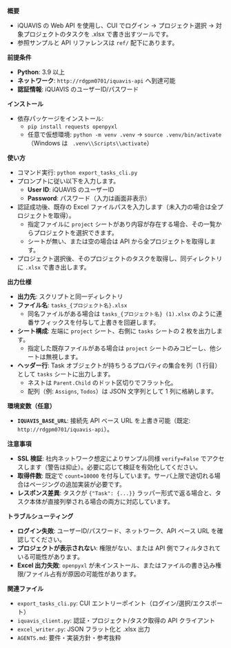 **概要**
- iQUAVIS の Web API を使用し、CUI でログイン → プロジェクト選択 → 対象プロジェクトのタスクを .xlsx で書き出すツールです。
- 参照サンプルと API リファレンスは `ref/` 配下にあります。

**前提条件**
- **Python**: 3.9 以上
- **ネットワーク**: `http://rdgpm0701/iquavis-api` へ到達可能
- **認証情報**: iQUAVIS のユーザーID/パスワード

**インストール**
- 依存パッケージをインストール:
  - `pip install requests openpyxl`
  - 任意で仮想環境: `python -m venv .venv` → `source .venv/bin/activate`（Windows は ` .venv\\Scripts\\activate`）

**使い方**
- コマンド実行: `python export_tasks_cli.py`
- プロンプトに従い以下を入力します。
  - **User ID**: iQUAVIS のユーザーID
  - **Password**: パスワード（入力は画面非表示）
 - 認証成功後、既存の Excel ファイルパスを入力します（未入力の場合は全プロジェクトを取得）。
   - 指定ファイルに `project` シートがあり内容が存在する場合、その一覧からプロジェクトを選択できます。
   - シートが無い、または空の場合は API から全プロジェクトを取得します。
 - プロジェクト選択後、そのプロジェクトのタスクを取得し、同ディレクトリに `.xlsx` で書き出します。

**出力仕様**
- **出力先**: スクリプトと同一ディレクトリ
- **ファイル名**: `tasks_{プロジェクト名}.xlsx`
  - 同名ファイルがある場合は `tasks_{プロジェクト名} (1).xlsx` のように連番サフィックスを付与して上書きを回避します。
- **シート構成**: 左端に `project` シート、右側に `tasks` シートの 2 枚を出力します。
  - 指定した既存ファイルがある場合は `project` シートのみコピーし、他シートは無視します。
- **ヘッダー行**: Task オブジェクトが持ちうるプロパティの集合を列（1 行目）として `tasks` シートに出力します。
  - ネストは `Parent.Child` のドット区切りでフラット化。
  - 配列（例: `Assigns`, `Todos`）は JSON 文字列として 1 列に格納します。

**環境変数（任意）**
- **`IQUAVIS_BASE_URL`**: 接続先 API ベース URL を上書き可能（既定: `http://rdgpm0701/iquavis-api`）。

**注意事項**
- **SSL 検証**: 社内ネットワーク想定によりサンプル同様 `verify=False` でアクセスします（警告は抑止）。必要に応じて検証を有効化してください。
- **取得件数**: 既定で `count=10000` を付与しています。サーバ上限で途切れる場合はページングの追加実装が必要です。
- **レスポンス差異**: タスクが `{"Task": {...}}` ラッパー形式で返る場合と、タスク本体が直接列挙される場合の両方に対応しています。

**トラブルシューティング**
- **ログイン失敗**: ユーザーID/パスワード、ネットワーク、API ベース URL を確認してください。
- **プロジェクトが表示されない**: 権限がない、または API 側でフィルタされている可能性があります。
- **Excel 出力失敗**: `openpyxl` が未インストール、またはファイルの書き込み権限/ファイル占有が原因の可能性があります。

**関連ファイル**
- `export_tasks_cli.py`: CUI エントリーポイント（ログイン/選択/エクスポート）
- `iquavis_client.py`: 認証・プロジェクト/タスク取得の API クライアント
- `excel_writer.py`: JSON フラット化と .xlsx 出力
- `AGENTS.md`: 要件・実装方針・参考抜粋
